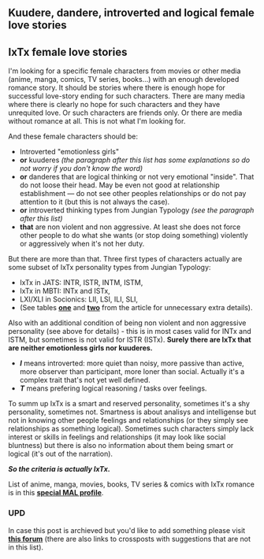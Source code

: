 ## Kuudere, dandere, introverted and logical female love stories

## IxTx female love stories

I'm looking for a specific female characters from movies or other media (anime, manga, comics, TV series, books...) with an enough developed romance story. It should be stories where there is enough hope for successful love-story ending for such characters. There are many media where there is clearly no hope for such characters and they have unrequited love. Or such characters are friends only. Or there are media without romance at all. This is not what I'm looking for.

And these female characters should be:

- Introverted "emotionless girls"
- **or** kuuderes *(the paragraph after this list has some explanations so do not worry if you don't know the word)*
- **or** danderes that are logical thinking or not very emotional "inside". That do not loose their head. May be even not good at relationship establishment — do not see other peoples relationships or do not pay attention to it (but this is not always the case).
- **or** introverted thinking types from Jungian Typology *(see the paragraph after this list)*
- **that** are non violent and non aggressive. At least she does not force other people to do what she wants (or stop doing something) violently or aggressively when it's not her duty.

But there are more than that. Three first types of characters actually are some subset of IxTx personality types from Jungian Typology:

* IxTx in JATS: INTR, ISTR, INTM, ISTM,
* IxTx in MBTI: INTx and ISTx,
* LXI/XLI in Socionics: LII, LSI, ILI, SLI,
* (See tables [**one**](https://github.com/kiwi0fruit/jats/blob/master/README.md#4-socionics-reference-types-names-vs-mbti-types-names) and [**two**](https://github.com/kiwi0fruit/jats/blob/master/README.md#9-intermediate-and-unknown-types-names) from the article for unnecessary extra details).

Also with an additional condition of being non violent and non aggressive personality (see above for details) - this is in most cases valid for INTx and ISTM, but sometimes is not valid for ISTR (ISTx). **Surely there are IxTx that are neither emotionless girls nor kuuderes.**

- ***I*** means introverted: more quiet than noisy, more passive than active, more observer than participant, more loner than social. Actually it's a complex trait that's not yet well defined.
- ***T*** means prefering logical reasoning / tasks over feelings.

To summ up IxTx is a smart and reserved personality, sometimes it's a shy personality, sometimes not. Smartness is about analisys and intelligense but not in knowing other people feelings and relationships (or they simply see relationships as something logical). Sometimes such characters simply lack interest or skills in feelings and relationships (it may look like social bluntness) but there is also no information about them being smart or logical (it's out of the narration).

***So the criteria is actually IxTx.***

List of anime, manga, movies, books, TV series & comics with IxTx romance is in this **[special MAL profile](https://myanimelist.net/profile/ixtx)**.

### UPD

In case this post is archieved but you'd like to add something please visit [**this forum**](https://myanimelist.net/forum/?topicid=1862767) (there are also links to crossposts with suggestions that are not in this list).

